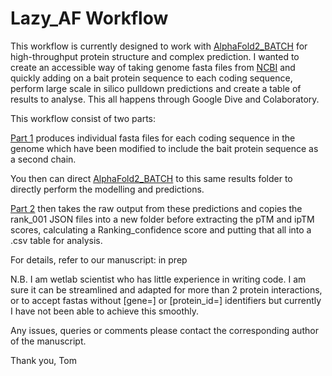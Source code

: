 # Lazy_AF Workflow

This workflow is currently designed to work with [AlphaFold2_BATCH](https://colab.research.google.com/github/sokrypton/ColabFold/blob/v1.5.2/batch/AlphaFold2_batch.ipynb) for high-throughput protein structure and complex prediction. I wanted to create an accessible way of taking genome fasta files from [NCBI](https://www.ncbi.nlm.nih.gov/) and quickly adding on a bait protein sequence to each coding sequence, perform large scale in silico pulldown predictions and create a table of results to analyse. This all happens through Google Dive and Colaboratory.

This workflow consist of two parts: 

[Part 1](https://colab.research.google.com/drive/1a5d7xraEK4Iv3Ecmmjb1opnU5jwXRW_a) produces individual fasta files for each coding sequence in the genome which have been modified to include the bait protein sequence as a second chain.

You then can direct [AlphaFold2_BATCH](https://colab.research.google.com/github/sokrypton/ColabFold/blob/v1.5.2/batch/AlphaFold2_batch.ipynb) to this same results folder to directly perform the modelling and predictions.

[Part 2](https://colab.research.google.com/drive/1j7WJLcUHTR8BrjkWDaU549rFk6X5Zu18) then takes the raw output from these predictions and copies the rank_001 JSON files into a new folder before extracting the pTM and ipTM scores, calculating a Ranking_confidence score and putting that all into a .csv table for analysis.

For details, refer to our manuscript: in prep

N.B. I am wetlab scientist who has little experience in writing code. I am sure it can be streamlined and adapted for more than 2 protein interactions, or to accept fastas without [gene=] or [protein_id=] identifiers but currently I have not been able to achieve this smoothly.

Any issues, queries or comments please contact the corresponding author of the manuscript.

Thank you,
Tom
